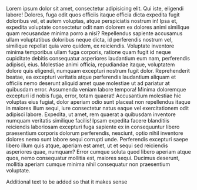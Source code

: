 Lorem ipsum dolor sit amet, consectetur adipisicing elit. Qui iste, eligendi labore! Dolores, fuga odit quos officiis itaque officia dicta expedita fugit doloribus vel, et autem voluptas, atque perspiciatis nostrum in! Ipsa et, expedita voluptate consectetur odit nam dolorem ex dolores animi similique quam recusandae minima porro a nisi? Repellendus sapiente accusamus ullam voluptatibus doloribus neque dicta, id perferendis nostrum vel, similique repellat quia vero quidem, ex reiciendis. Voluptate inventore minima temporibus ullam fuga corporis, ratione quam fugit id neque cupiditate debitis consequatur asperiores laudantium eum nam, perferendis adipisci, eius. Molestiae animi officia, repudiandae itaque, voluptatem dolore quis eligendi, numquam excepturi nostrum fugit dolor. Reprehenderit beatae, ea excepturi veritatis atque perferendis laudantium aliquam et officiis nemo deserunt aliquid amet quae molestiae ut ad pariatur at quibusdam error. Assumenda veniam labore tempora! Minima doloremque excepturi id nobis fuga, error, totam quaerat! Accusantium molestiae hic voluptas eius fugiat, dolor aperiam odio sunt placeat non repellendus itaque in maiores illum sequi, iure consectetur natus eaque vel exercitationem odit adipisci labore. Expedita, ut amet, rem quaerat a quibusdam inventore numquam veritatis similique facilis! Ipsam expedita facere blanditiis reiciendis laboriosam excepturi fuga sapiente ex in consequuntur libero praesentium corporis dolorum perferendis, nesciunt, optio nihil inventore dolores nemo sunt labore sequi corrupti unde. Perferendis excepturi saepe libero illum quis atque, aperiam est amet, ut et sequi sed reiciendis asperiores quae, numquam? Error cumque soluta quod libero aperiam atque quos, nemo consequatur mollitia est, maiores sequi. Ducimus deserunt, mollitia aperiam cumque minima nihil consequatur non praesentium voluptate.

Additional text to be added so that it makes sense